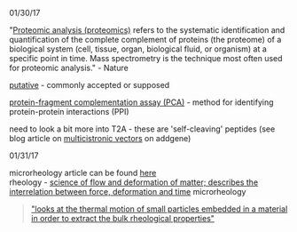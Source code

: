 01/30/17

"[Proteomic analysis (proteomics)](http://www.nature.com/subjects/proteomic-analysis) refers to the systematic identification and quantification of the complete complement of proteins 
(the proteome) of a biological system (cell, tissue, organ, biological fluid, or organism) at a specific point in time. 
Mass spectrometry is the technique most often used for proteomic analysis."  - Nature

[putative](https://www.merriam-webster.com/dictionary/putative) - commonly accepted or supposed

[protein-fragment complementation assay (PCA)](https://en.wikipedia.org/wiki/Protein-fragment_complementation_assay) - method for identifying protein-protein interactions (PPI)

need to look a bit more into T2A - these are 'self-cleaving' peptides (see blog article on [multicistronic vectors](http://blog.addgene.org/plasmids-101-multicistronic-vectors) on addgene)

01/31/17

microrheology article can be found [here](http://squishycell.uchicago.edu/papers/urheo_chapter.pdf)  
 rheology - [science of flow and deformation of matter; describes the interrelation between force, deformation and time](http://www.iq.usp.br/mralcant/About_Rheo.html)
 microrheology
>["looks at the thermal motion of small particles embedded in a material in order to extract the bulk rheological properties"](http://weitzlab.seas.harvard.edu/resources/techniques-and-tutorials/microrheology)
